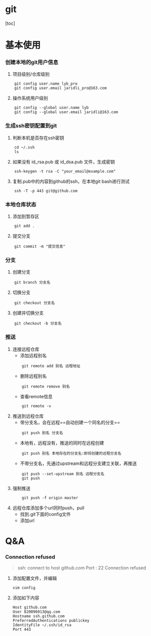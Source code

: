 # git


[toc]
# 基本使用
### 创建本地的git用户信息
1. 项目级别/仓库级别
```
	git config user.name lyb_pro
	git config user.email jaridli_pro@163.com
```
2. 操作系统用户级别
```
	git config --global user.name lyb
	git config --global user.email jaridli@163.com
```
### 生成ssh密钥配置到git
1. 判断本机是否存在ssh密钥
```
	cd ~/.ssh
	ls
```
2. 如果没有 id_rsa.pub 或 id_dsa.pub 文件，生成密钥
```
	ssh-keygen -t rsa -C "your_email@example.com"
```
3. 复制.pub中的内容到github的ssh，在本地git bash进行测试
```
	ssh -T -p 443 git@github.com
```
### 本地仓库状态
1. 添加到暂存区
```
	git add .
```
2. 提交分支
```
	git commit -m "提交信息"
```
### 分支
1. 创建分支
```
	git branch 分支名
```
2. 切换分支
```
	git checkout 分支名
```
3. 创建并切换分支
```
	git checkout -b 分支名
```
### 推送
1. 连接远程仓库
	- 添加远程别名
	```
		git remote add 别名 远程地址
	```
	- 删除远程别名
	```
		git remote remove 别名
	```
	- 查看remote信息
	```
		git remote -v
	```
2. 推送到远程仓库
	- 带分支名，会在远程==自动创建一个同名的分支==
	```
		git push 别名 分支名
	```
	- 本地有，远程没有，推送的同时在远程创建
	```
		git push 别名 本地存在的分支名:即将创建的远程分支名
	```
	- 不带分支名，先通过upstream和远程分支建立关联，再推送
	```
		git push --set-upstream 别名 远程分支名
		git push
	```
3. 强制推送
	```
		git push -f origin master
	```
4. 远程仓库添加多个url同时push，pull
	- 找到.git下面的config文件
	- 添加url
# Q&A
### Connection refused
> ssh: connect to host github.com Port : 22 Connection refused
1. 添加配置文件，并编辑
	```shell
	vim config
	```
2. 添加如下内容
	```
	Host github.com
	User 820096913@qq.com
	Hostname ssh.github.com
	PreferredAuthentications publickey
	IdentityFile ~/.ssh/id_rsa
	Port 443
	```
